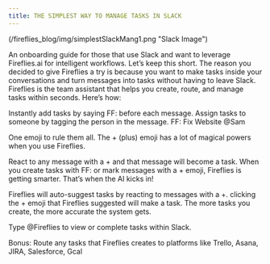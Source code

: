 ```yaml
---
title: THE SIMPLEST WAY TO MANAGE TASKS IN SLACK
---
```


(/fireflies_blog/img/simplestSlackMang1.png "Slack Image")

An onboarding guide for those that use Slack and want to leverage Fireflies.ai for intelligent workflows.
Let’s keep this short. The reason you decided to give Fireflies a try is because you want to make tasks inside your conversations and turn messages into tasks without having to leave Slack.
Fireflies is the team assistant that helps you create, route, and manage tasks within seconds. Here’s how:

Instantly add tasks by saying FF: before each message.
Assign tasks to someone by tagging the person in the message.
FF: Fix Website @Sam

One emoji to rule them all.
The + (plus) emoji has a lot of magical powers when you use Fireflies.

React to any message with a + and that message will become a task.
When you create tasks with FF: or mark messages with a + emoji, Fireflies is getting smarter. That’s when the AI kicks in!

Fireflies will auto-suggest tasks by reacting to messages with a +.
clicking the + emoji that Fireflies suggested will make a task.
The more tasks you create, the more accurate the system gets.

Type @Fireflies to view or complete tasks within Slack.

Bonus: Route any tasks that Fireflies creates to platforms like Trello, Asana, JIRA, Salesforce, Gcal
